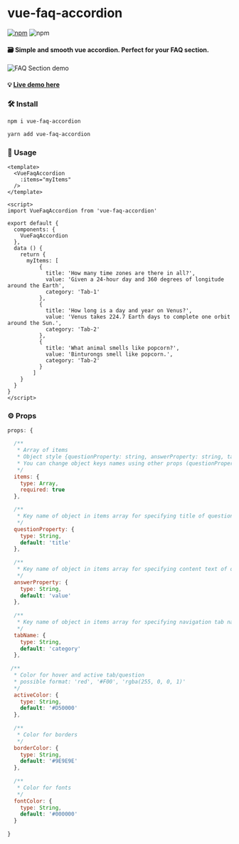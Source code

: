 # vue-faq-accordion


[![npm](https://img.shields.io/npm/v/vue-faq-accordion.svg)](vue-faq-accordion) ![npm](https://img.shields.io/npm/dt/vue-faq-accordion.svg)


#### 🗃 Simple and smooth vue accordion. Perfect for your FAQ section.

![FAQ Section demo](https://media.giphy.com/media/XKU7gqsiq2KRAPoHZm/giphy.gif)

#### 💡 [Live demo here](https://codesandbox.io/s/1zl0ol4z7j)

### 🛠 Install

```bash
npm i vue-faq-accordion
```
```bash
yarn add vue-faq-accordion
```

### 🚀 Usage

```vue
<template>
  <VueFaqAccordion 
    :items="myItems"
  />
</template>

<script>
import VueFaqAccordion from 'vue-faq-accordion'

export default {
  components: {
    VueFaqAccordion
  },
  data () {
    return {
      myItems: [
          {
            title: 'How many time zones are there in all?',
            value: 'Given a 24-hour day and 360 degrees of longitude around the Earth',
            category: 'Tab-1'
          },
          {
            title: 'How long is a day and year on Venus?',
            value: 'Venus takes 224.7 Earth days to complete one orbit around the Sun.',
            category: 'Tab-2'
          },
          {
            title: 'What animal smells like popcorn?',
            value: 'Binturongs smell like popcorn.',
            category: 'Tab-2'
          }
        ]
    }
  }
}
</script>
```

### ⚙ Props 
```js
props: {

  /**
   * Array of items
   * Object style {questionProperty: string, answerProperty: string, tabName: string}
   * You can change object keys names using other props (questionProperty, answerProperty, tabName)
   */
  items: {
    type: Array,
    required: true
  },

  /**
   * Key name of object in items array for specifying title of question
   */
  questionProperty: {
    type: String,
    default: 'title'
  },
  
  /**
   * Key name of object in items array for specifying content text of open question
   */
  answerProperty: {
    type: String,
    default: 'value'
  },
  
  /**
   * Key name of object in items array for specifying navigation tab name
   */
  tabName: {
    type: String,
    default: 'category'
  },
  
 /**
  * Color for hover and active tab/question
  * possible format: 'red', '#F00', 'rgba(255, 0, 0, 1)'
  */
  activeColor: {
    type: String,
    default: '#D50000'
  },
  
  /**
   * Color for borders
   */
  borderColor: {
    type: String,
    default: '#9E9E9E'
  },
  
  /**
   * Color for fonts
   */
  fontColor: {
    type: String,
    default: '#000000'
  }
  
}
```
